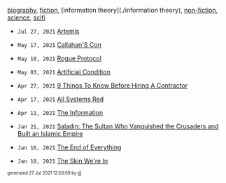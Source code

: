 [biography](./biography), [fiction](./fiction), [information theory](./information theory), [non-fiction](./non-fiction), [science](./science), [scifi](./scifi)

* <code>Jul 27, 2021</code> [Artemis](2021-07-27T12-50-36-artemis.md)

* <code>May 17, 2021</code> [Callahan'S Con](2021-05-17T10-54-54-callahan's-con.md)
* <code>May 10, 2021</code> [Rogue Protocol](2021-05-10T21-43-13-rogue-protocol.md)
* <code>May 03, 2021</code> [Artificial Condition](2021-05-03T21-46-11-artificial-condition.md)

* <code>Apr 27, 2021</code> [9 Things To Know Before Hiring A Contractor](2021-04-27T22-38-54-9-things-to-know-before-hiring-a-contractor.md)
* <code>Apr 17, 2021</code> [All Systems Red](2021-04-17T20-45-05-all-systems-red.md)
* <code>Apr 11, 2021</code> [The Information](2021-04-11T18-17-33-the-information.md)

* <code>Jan 21, 2021</code> [Saladin: The Sultan Who Vanquished the Crusaders and Built an Islamic Empire](2021-01-21T01-17-38-saladin.md)
* <code>Jan 16, 2021</code> [The End of Everything](2021-01-16T20-15-38-the-end-of-everything.md)
* <code>Jan 10, 2021</code> [The Skin We're In](2021-01-10T16-54-31-the-skin-we're-in.md)


<sup><sub>generated 27 Jul 2021 12:53:09 by <a href='https://github.com/senorprogrammer/til'>til</a></sub></sup>
